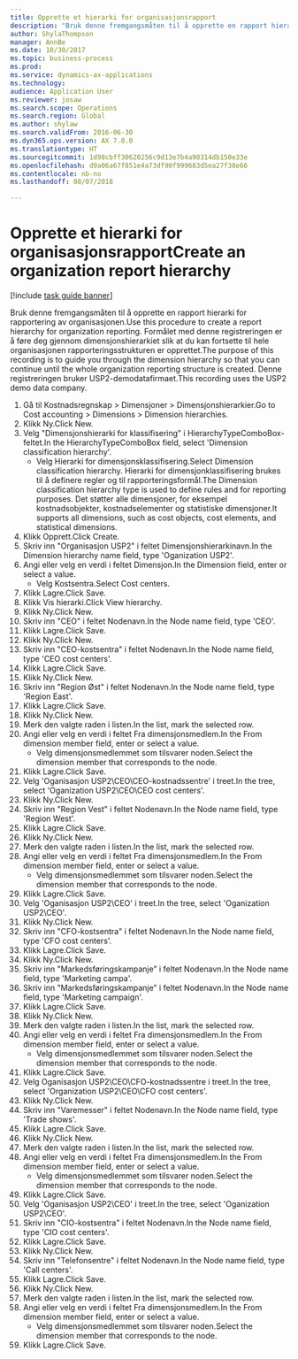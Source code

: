 ```yaml
--- 
title: Opprette et hierarki for organisasjonsrapport
description: "Bruk denne fremgangsmåten til å opprette en rapport hierarki for rapportering av organisasjonen."
author: ShylaThompson
manager: AnnBe
ms.date: 10/30/2017
ms.topic: business-process
ms.prod: 
ms.service: dynamics-ax-applications
ms.technology: 
audience: Application User
ms.reviewer: josaw
ms.search.scope: Operations
ms.search.region: Global
ms.author: shylaw
ms.search.validFrom: 2016-06-30
ms.dyn365.ops.version: AX 7.0.0
ms.translationtype: HT
ms.sourcegitcommit: 1d98cbff30620256c9d13e7b4a90314db150e33e
ms.openlocfilehash: d9a06a67f851e4a73df90f999683d5ea27f38e66
ms.contentlocale: nb-no
ms.lasthandoff: 08/07/2018

---
```

# <a name="create-an-organization-report-hierarchy"></a><span data-ttu-id="e6e54-103">Opprette et hierarki for organisasjonsrapport</span><span class="sxs-lookup"><span data-stu-id="e6e54-103">Create an organization report hierarchy</span></span>

[!include [task guide banner](../../includes/task-guide-banner.md)]

<span data-ttu-id="e6e54-104">Bruk denne fremgangsmåten til å opprette en rapport hierarki for rapportering av organisasjonen.</span><span class="sxs-lookup"><span data-stu-id="e6e54-104">Use this procedure to create a report hierarchy for organization reporting.</span></span> <span data-ttu-id="e6e54-105">Formålet med denne registreringen er å føre deg gjennom dimensjonshierarkiet slik at du kan fortsette til hele organisasjonen rapporteringsstrukturen er opprettet.</span><span class="sxs-lookup"><span data-stu-id="e6e54-105">The purpose of this recording is to guide you through the dimension hierarchy so that you can continue until the whole organization reporting structure is created.</span></span> <span data-ttu-id="e6e54-106">Denne registreringen bruker USP2-demodatafirmaet.</span><span class="sxs-lookup"><span data-stu-id="e6e54-106">This recording uses the USP2 demo data company.</span></span>

1. <span data-ttu-id="e6e54-107">Gå til Kostnadsregnskap > Dimensjoner > Dimensjonshierarkier.</span><span class="sxs-lookup"><span data-stu-id="e6e54-107">Go to Cost accounting > Dimensions > Dimension hierarchies.</span></span>
2. <span data-ttu-id="e6e54-108">Klikk Ny.</span><span class="sxs-lookup"><span data-stu-id="e6e54-108">Click New.</span></span>
3. <span data-ttu-id="e6e54-109">Velg "Dimensjonshierarki for klassifisering" i HierarchyTypeComboBox-feltet.</span><span class="sxs-lookup"><span data-stu-id="e6e54-109">In the HierarchyTypeComboBox field, select 'Dimension classification hierarchy'.</span></span>
    * <span data-ttu-id="e6e54-110">Velg Hierarki for dimensjonsklassifisering.</span><span class="sxs-lookup"><span data-stu-id="e6e54-110">Select Dimension classification hierarchy.</span></span> <span data-ttu-id="e6e54-111">Hierarki for dimensjonklassifisering brukes til å definere regler og til rapporteringsformål.</span><span class="sxs-lookup"><span data-stu-id="e6e54-111">The Dimension classification hierarchy type is used to define rules and for reporting purposes.</span></span> <span data-ttu-id="e6e54-112">Det støtter alle dimensjoner, for eksempel kostnadsobjekter, kostnadselementer og statistiske dimensjoner.</span><span class="sxs-lookup"><span data-stu-id="e6e54-112">It supports all dimensions, such as cost objects, cost elements, and statistical dimensions.</span></span>  
4. <span data-ttu-id="e6e54-113">Klikk Opprett.</span><span class="sxs-lookup"><span data-stu-id="e6e54-113">Click Create.</span></span>
5. <span data-ttu-id="e6e54-114">Skriv inn "Organisasjon USP2" i feltet Dimensjonshierarkinavn.</span><span class="sxs-lookup"><span data-stu-id="e6e54-114">In the Dimension hierarchy name field, type 'Oganization USP2'.</span></span>
6. <span data-ttu-id="e6e54-115">Angi eller velg en verdi i feltet Dimensjon.</span><span class="sxs-lookup"><span data-stu-id="e6e54-115">In the Dimension field, enter or select a value.</span></span>
    * <span data-ttu-id="e6e54-116">Velg Kostsentra.</span><span class="sxs-lookup"><span data-stu-id="e6e54-116">Select Cost centers.</span></span>  
7. <span data-ttu-id="e6e54-117">Klikk Lagre.</span><span class="sxs-lookup"><span data-stu-id="e6e54-117">Click Save.</span></span>
8. <span data-ttu-id="e6e54-118">Klikk Vis hierarki.</span><span class="sxs-lookup"><span data-stu-id="e6e54-118">Click View hierarchy.</span></span>
9. <span data-ttu-id="e6e54-119">Klikk Ny.</span><span class="sxs-lookup"><span data-stu-id="e6e54-119">Click New.</span></span>
10. <span data-ttu-id="e6e54-120">Skriv inn "CEO" i feltet Nodenavn.</span><span class="sxs-lookup"><span data-stu-id="e6e54-120">In the Node name field, type 'CEO'.</span></span>
11. <span data-ttu-id="e6e54-121">Klikk Lagre.</span><span class="sxs-lookup"><span data-stu-id="e6e54-121">Click Save.</span></span>
12. <span data-ttu-id="e6e54-122">Klikk Ny.</span><span class="sxs-lookup"><span data-stu-id="e6e54-122">Click New.</span></span>
13. <span data-ttu-id="e6e54-123">Skriv inn "CEO-kostsentra" i feltet Nodenavn.</span><span class="sxs-lookup"><span data-stu-id="e6e54-123">In the Node name field, type 'CEO cost centers'.</span></span>
14. <span data-ttu-id="e6e54-124">Klikk Lagre.</span><span class="sxs-lookup"><span data-stu-id="e6e54-124">Click Save.</span></span>
15. <span data-ttu-id="e6e54-125">Klikk Ny.</span><span class="sxs-lookup"><span data-stu-id="e6e54-125">Click New.</span></span>
16. <span data-ttu-id="e6e54-126">Skriv inn "Region Øst" i feltet Nodenavn.</span><span class="sxs-lookup"><span data-stu-id="e6e54-126">In the Node name field, type 'Region East'.</span></span>
17. <span data-ttu-id="e6e54-127">Klikk Lagre.</span><span class="sxs-lookup"><span data-stu-id="e6e54-127">Click Save.</span></span>
18. <span data-ttu-id="e6e54-128">Klikk Ny.</span><span class="sxs-lookup"><span data-stu-id="e6e54-128">Click New.</span></span>
19. <span data-ttu-id="e6e54-129">Merk den valgte raden i listen.</span><span class="sxs-lookup"><span data-stu-id="e6e54-129">In the list, mark the selected row.</span></span>
20. <span data-ttu-id="e6e54-130">Angi eller velg en verdi i feltet Fra dimensjonsmedlem.</span><span class="sxs-lookup"><span data-stu-id="e6e54-130">In the From dimension member field, enter or select a value.</span></span>
    * <span data-ttu-id="e6e54-131">Velg dimensjonsmedlemmet som tilsvarer noden.</span><span class="sxs-lookup"><span data-stu-id="e6e54-131">Select the dimension member that corresponds to the node.</span></span>  
21. <span data-ttu-id="e6e54-132">Klikk Lagre.</span><span class="sxs-lookup"><span data-stu-id="e6e54-132">Click Save.</span></span>
22. <span data-ttu-id="e6e54-133">Velg 'Oganisasjon USP2\CEO\CEO-kostnadssentre' i treet.</span><span class="sxs-lookup"><span data-stu-id="e6e54-133">In the tree, select 'Oganization USP2\CEO\CEO cost centers'.</span></span>
23. <span data-ttu-id="e6e54-134">Klikk Ny.</span><span class="sxs-lookup"><span data-stu-id="e6e54-134">Click New.</span></span>
24. <span data-ttu-id="e6e54-135">Skriv inn "Region Vest" i feltet Nodenavn.</span><span class="sxs-lookup"><span data-stu-id="e6e54-135">In the Node name field, type 'Region West'.</span></span>
25. <span data-ttu-id="e6e54-136">Klikk Lagre.</span><span class="sxs-lookup"><span data-stu-id="e6e54-136">Click Save.</span></span>
26. <span data-ttu-id="e6e54-137">Klikk Ny.</span><span class="sxs-lookup"><span data-stu-id="e6e54-137">Click New.</span></span>
27. <span data-ttu-id="e6e54-138">Merk den valgte raden i listen.</span><span class="sxs-lookup"><span data-stu-id="e6e54-138">In the list, mark the selected row.</span></span>
28. <span data-ttu-id="e6e54-139">Angi eller velg en verdi i feltet Fra dimensjonsmedlem.</span><span class="sxs-lookup"><span data-stu-id="e6e54-139">In the From dimension member field, enter or select a value.</span></span>
    * <span data-ttu-id="e6e54-140">Velg dimensjonsmedlemmet som tilsvarer noden.</span><span class="sxs-lookup"><span data-stu-id="e6e54-140">Select the dimension member that corresponds to the node.</span></span>  
29. <span data-ttu-id="e6e54-141">Klikk Lagre.</span><span class="sxs-lookup"><span data-stu-id="e6e54-141">Click Save.</span></span>
30. <span data-ttu-id="e6e54-142">Velg 'Oganisasjon USP2\CEO' i treet.</span><span class="sxs-lookup"><span data-stu-id="e6e54-142">In the tree, select 'Oganization USP2\CEO'.</span></span>
31. <span data-ttu-id="e6e54-143">Klikk Ny.</span><span class="sxs-lookup"><span data-stu-id="e6e54-143">Click New.</span></span>
32. <span data-ttu-id="e6e54-144">Skriv inn "CFO-kostsentra" i feltet Nodenavn.</span><span class="sxs-lookup"><span data-stu-id="e6e54-144">In the Node name field, type 'CFO cost centers'.</span></span>
33. <span data-ttu-id="e6e54-145">Klikk Lagre.</span><span class="sxs-lookup"><span data-stu-id="e6e54-145">Click Save.</span></span>
34. <span data-ttu-id="e6e54-146">Klikk Ny.</span><span class="sxs-lookup"><span data-stu-id="e6e54-146">Click New.</span></span>
35. <span data-ttu-id="e6e54-147">Skriv inn "Markedsføringskampanje" i feltet Nodenavn.</span><span class="sxs-lookup"><span data-stu-id="e6e54-147">In the Node name field, type 'Marketing campa'.</span></span>
36. <span data-ttu-id="e6e54-148">Skriv inn "Markedsføringskampanje" i feltet Nodenavn.</span><span class="sxs-lookup"><span data-stu-id="e6e54-148">In the Node name field, type 'Marketing campaign'.</span></span>
37. <span data-ttu-id="e6e54-149">Klikk Lagre.</span><span class="sxs-lookup"><span data-stu-id="e6e54-149">Click Save.</span></span>
38. <span data-ttu-id="e6e54-150">Klikk Ny.</span><span class="sxs-lookup"><span data-stu-id="e6e54-150">Click New.</span></span>
39. <span data-ttu-id="e6e54-151">Merk den valgte raden i listen.</span><span class="sxs-lookup"><span data-stu-id="e6e54-151">In the list, mark the selected row.</span></span>
40. <span data-ttu-id="e6e54-152">Angi eller velg en verdi i feltet Fra dimensjonsmedlem.</span><span class="sxs-lookup"><span data-stu-id="e6e54-152">In the From dimension member field, enter or select a value.</span></span>
    * <span data-ttu-id="e6e54-153">Velg dimensjonsmedlemmet som tilsvarer noden.</span><span class="sxs-lookup"><span data-stu-id="e6e54-153">Select the dimension member that corresponds to the node.</span></span>  
41. <span data-ttu-id="e6e54-154">Klikk Lagre.</span><span class="sxs-lookup"><span data-stu-id="e6e54-154">Click Save.</span></span>
42. <span data-ttu-id="e6e54-155">Velg Oganisasjon USP2\CEO\CFO-kostnadssentre i treet.</span><span class="sxs-lookup"><span data-stu-id="e6e54-155">In the tree, select 'Organization USP2\CEO\CFO cost centers'.</span></span>
43. <span data-ttu-id="e6e54-156">Klikk Ny.</span><span class="sxs-lookup"><span data-stu-id="e6e54-156">Click New.</span></span>
44. <span data-ttu-id="e6e54-157">Skriv inn "Varemesser" i feltet Nodenavn.</span><span class="sxs-lookup"><span data-stu-id="e6e54-157">In the Node name field, type 'Trade shows'.</span></span>
45. <span data-ttu-id="e6e54-158">Klikk Lagre.</span><span class="sxs-lookup"><span data-stu-id="e6e54-158">Click Save.</span></span>
46. <span data-ttu-id="e6e54-159">Klikk Ny.</span><span class="sxs-lookup"><span data-stu-id="e6e54-159">Click New.</span></span>
47. <span data-ttu-id="e6e54-160">Merk den valgte raden i listen.</span><span class="sxs-lookup"><span data-stu-id="e6e54-160">In the list, mark the selected row.</span></span>
48. <span data-ttu-id="e6e54-161">Angi eller velg en verdi i feltet Fra dimensjonsmedlem.</span><span class="sxs-lookup"><span data-stu-id="e6e54-161">In the From dimension member field, enter or select a value.</span></span>
    * <span data-ttu-id="e6e54-162">Velg dimensjonsmedlemmet som tilsvarer noden.</span><span class="sxs-lookup"><span data-stu-id="e6e54-162">Select the dimension member that corresponds to the node.</span></span>  
49. <span data-ttu-id="e6e54-163">Klikk Lagre.</span><span class="sxs-lookup"><span data-stu-id="e6e54-163">Click Save.</span></span>
50. <span data-ttu-id="e6e54-164">Velg 'Oganisasjon USP2\CEO' i treet.</span><span class="sxs-lookup"><span data-stu-id="e6e54-164">In the tree, select 'Oganization USP2\CEO'.</span></span>
51. <span data-ttu-id="e6e54-165">Skriv inn "CIO-kostsentra" i feltet Nodenavn.</span><span class="sxs-lookup"><span data-stu-id="e6e54-165">In the Node name field, type 'CIO cost centers'.</span></span>
52. <span data-ttu-id="e6e54-166">Klikk Lagre.</span><span class="sxs-lookup"><span data-stu-id="e6e54-166">Click Save.</span></span>
53. <span data-ttu-id="e6e54-167">Klikk Ny.</span><span class="sxs-lookup"><span data-stu-id="e6e54-167">Click New.</span></span>
54. <span data-ttu-id="e6e54-168">Skriv inn "Telefonsentre" i feltet Nodenavn.</span><span class="sxs-lookup"><span data-stu-id="e6e54-168">In the Node name field, type 'Call centers'.</span></span>
55. <span data-ttu-id="e6e54-169">Klikk Lagre.</span><span class="sxs-lookup"><span data-stu-id="e6e54-169">Click Save.</span></span>
56. <span data-ttu-id="e6e54-170">Klikk Ny.</span><span class="sxs-lookup"><span data-stu-id="e6e54-170">Click New.</span></span>
57. <span data-ttu-id="e6e54-171">Merk den valgte raden i listen.</span><span class="sxs-lookup"><span data-stu-id="e6e54-171">In the list, mark the selected row.</span></span>
58. <span data-ttu-id="e6e54-172">Angi eller velg en verdi i feltet Fra dimensjonsmedlem.</span><span class="sxs-lookup"><span data-stu-id="e6e54-172">In the From dimension member field, enter or select a value.</span></span>
    * <span data-ttu-id="e6e54-173">Velg dimensjonsmedlemmet som tilsvarer noden.</span><span class="sxs-lookup"><span data-stu-id="e6e54-173">Select the dimension member that corresponds to the node.</span></span>  
59. <span data-ttu-id="e6e54-174">Klikk Lagre.</span><span class="sxs-lookup"><span data-stu-id="e6e54-174">Click Save.</span></span>


